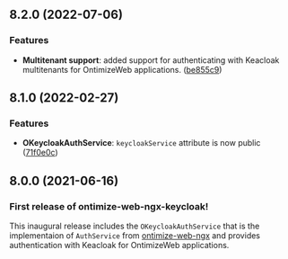 ## 8.2.0 (2022-07-06)
### Features
* **Multitenant support**: added support for authenticating with Keacloak multitenants for OntimizeWeb applications. ([be855c9](https://github.com/OntimizeWeb/ontimize-web-ngx-keycloak/commit/be855c93116812388346fdf451081b2cf65bc717))


## 8.1.0 (2022-02-27)
### Features
* **OKeycloakAuthService**: `keycloakService` attribute is now public ([71f0e0c](https://github.com/OntimizeWeb/ontimize-web-ngx-keycloak/commit/71f0e0c))

## 8.0.0 (2021-06-16)
### First release of ontimize-web-ngx-keycloak!

This inaugural release includes the `OKeycloakAuthService` that is the implementaion of `AuthService` from [ontimize-web-ngx](https://github.com/OntimizeWeb/ontimize-web-ngx) and provides authentication with Keacloak for OntimizeWeb applications.
